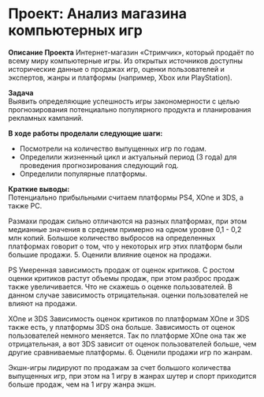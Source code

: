 # Проект: Анализ магазина компьютерных игр  

**Описание Проекта**
Интернет-магазин «Стримчик», который продаёт по всему миру компьютерные игры. Из открытых источников доступны исторические данные о продажах игр, оценки пользователей и экспертов, жанры и платформы (например, Xbox или PlayStation).  

**Задача**  
Выявить определяющие успешность игры закономерности с целью прогнозирования потенциально популярного продукта и планирования рекламных кампаний.

**В ходе работы проделали следующие шаги:**
- Посмотрели на количество выпущенных игр по годам.
- Определили жизненный цикл и актуальный период (3 года) для проведения прогнозирования следующий год.
- Определили популярные платформы.

**Краткие выводы:**  
Потенциально прибыльными считаем платформы PS4, XOne и 3DS, а также PC.  

Размахи продаж сильно отличаются на разных платформах, при этом медианные значения в среднем примерно на одном уровне 0,1 - 0,2 млн копий. Большое количество выбросов на определенных платформах говорит о том, что у некоторых игр этих платформ были большие продажи. 5. Оценили влияние оценок на продажи.  

PS Умеренная зависимость продаж от оценок критиков. С ростом оценки критиков растут объемы продаж, при этом разброс продаж также увеличивается. Что не скажешь о оценке пользователей. В данном случае зависимость отрицательная. оценки пользователей не влияют на продажи.  

XOne и 3DS Зависимость оценок критиков по платформам XOne и 3DS также есть, у платформы 3DS она больше. Зависимость от оценок пользователей немного меняется. Так по платформе XOne она так же отрицательная, а вот 3DS зависит от оценок пользователей больше, чем другие сравниваемые платформы. 6. Оценили продажи игр по жанрам.  

Экшн-игры лидируют по продажам за счет большого количества выпущенных игр, при этом на 1 игру в жанрах шутер и спорт приходится больше продаж, чем на 1 игру жанра экшн.
